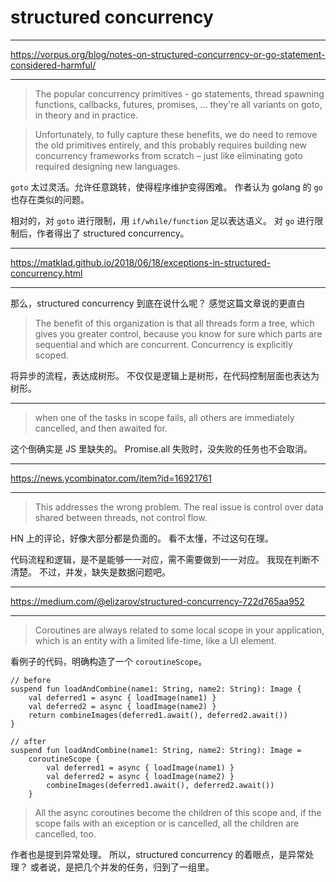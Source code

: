 # structured concurrency

---

https://vorpus.org/blog/notes-on-structured-concurrency-or-go-statement-considered-harmful/

---

> The popular concurrency primitives - go statements, thread spawning functions,
> callbacks, futures, promises, ...
> they're all variants on goto, in theory and in practice.

> Unfortunately, to fully capture these benefits, we do need to remove the old
> primitives entirely, and this probably requires building new concurrency
> frameworks from scratch – just like eliminating goto required designing new
> languages.

`goto` 太过灵活。允许任意跳转，使得程序维护变得困难。
作者认为 golang 的 `go` 也存在类似的问题。

相对的，对 `goto` 进行限制，用 `if/while/function` 足以表达语义。
对 `go` 进行限制后，作者得出了 structured concurrency。

---

https://matklad.github.io/2018/06/18/exceptions-in-structured-concurrency.html

---

那么，structured concurrency 到底在说什么呢？
感觉这篇文章说的更直白

> The benefit of this organization is that all threads form a tree, which gives
> you greater control, because you know for sure which parts are sequential and
> which are concurrent.
> Concurrency is explicitly scoped.

将异步的流程，表达成树形。
不仅仅是逻辑上是树形，在代码控制层面也表达为树形。

---

> when one of the tasks in scope fails, all others are immediately cancelled,
> and then awaited for.

这个倒确实是 JS 里缺失的。
Promise.all 失败时，没失败的任务也不会取消。

---

https://news.ycombinator.com/item?id=16921761

---

> This addresses the wrong problem.
> The real issue is control over data shared between threads, not control flow.

HN 上的评论，好像大部分都是负面的。
看不太懂，不过这句在理。

代码流程和逻辑，是不是能够一一对应，需不需要做到一一对应。
我现在判断不清楚。
不过，并发，缺失是数据问题吧。

---

https://medium.com/@elizarov/structured-concurrency-722d765aa952

---

> Coroutines are always related to some local scope in your application, which
> is an entity with a limited life-time, like a UI element.

看例子的代码，明确构造了一个 `coroutineScope`。

```
// before
suspend fun loadAndCombine(name1: String, name2: String): Image {
    val deferred1 = async { loadImage(name1) }
    val deferred2 = async { loadImage(name2) }
    return combineImages(deferred1.await(), deferred2.await())
}

// after
suspend fun loadAndCombine(name1: String, name2: String): Image =
    coroutineScope {
        val deferred1 = async { loadImage(name1) }
        val deferred2 = async { loadImage(name2) }
        combineImages(deferred1.await(), deferred2.await())
    }
```

> All the async coroutines become the children of this scope and, if the scope
> fails with an exception or is cancelled, all the children are cancelled, too.

作者也是提到异常处理。
所以，structured concurrency 的着眼点，是异常处理？
或者说，是把几个并发的任务，归到了一组里。
